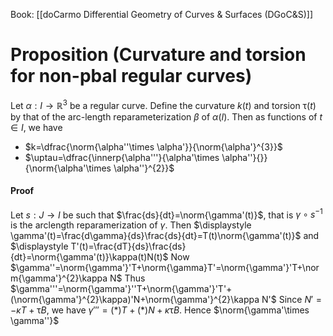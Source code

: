 Book: [[doCarmo Differential Geometry of Curves & Surfaces (DGoC&S)]]
# Proposition (Curvature and torsion for non-pbal regular curves)
Let $\alpha:I\to \mathbb{R}^{3}$ be a regular curve.
Define the curvature $k(t)$ and torsion $\uptau(t)$ by that of the arc-length reparameterization $\beta$ of $\alpha(I)$.
Then as functions of $t\in I$, we have
- $k=\dfrac{\norm{\alpha''\times \alpha'}}{\norm{\alpha'}^{3}}$
- $\uptau=\dfrac{\innerp{\alpha'''}{\alpha'\times \alpha''}{}}{\norm{\alpha'\times \alpha''}^{2}}$
#### Proof
Let $s:J\to I$ be such that $\frac{ds}{dt}=\norm{\gamma'(t)}$, that is $\gamma \circ s ^{-1}$ is the arclength reparamerization of $\gamma$.
Then $\displaystyle \gamma'(t)=\frac{d\gamma}{ds}\frac{ds}{dt}=T(t)\norm{\gamma'(t)}$ and $\displaystyle T'(t)=\frac{dT}{ds}\frac{ds}{dt}=\norm{\gamma'(t)}\kappa(t)N(t)$
Now $\gamma''=\norm{\gamma'}'T+\norm{\gamma}T'=\norm{\gamma'}'T+\norm{\gamma'}^{2}\kappa N$
Thus $\gamma'''=\norm{\gamma'}''T+\norm{\gamma'}'T'+(\norm{\gamma'}^{2}\kappa)'N+\norm{\gamma'}^{2}\kappa N'$
Since $N'=-\kappa T+\uptau B$, we have $\gamma'''=(*)T+(*)N+\kappa\uptau B$.
Hence $\norm{\gamma'\times \gamma''}$